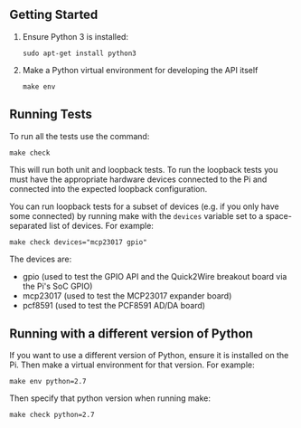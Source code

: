 Getting Started
---------------

 1. Ensure Python 3 is installed:
 
        sudo apt-get install python3

 2. Make a Python virtual environment for developing the API itself

        make env


Running Tests
-------------

To run all the tests use the command:

    make check

This will run both unit and loopback tests. To run the loopback tests you must have the appropriate hardware devices connected to the Pi and connected into the expected loopback configuration.

You can run loopback tests for a subset of devices (e.g. if you only have some connected) by running make with the `devices` variable set to a space-separated list of devices.  For example:

    make check devices="mcp23017 gpio"

The devices are:

 * gpio (used to test the GPIO API and the Quick2Wire breakout board via the Pi's SoC GPIO)
 * mcp23017 (used to test the MCP23017 expander board)
 * pcf8591 (used to test the PCF8591 AD/DA board)



Running with a different version of Python
------------------------------------------

If you want to use a different version of Python, ensure it is installed on the Pi.  Then make a virtual environment for that version.  For example:

    make env python=2.7

Then specify that python version when running make:

    make check python=2.7

